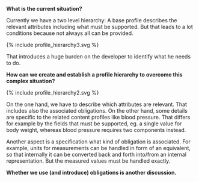 **What is the current situation?**

Currently we have a two level hierarchy:
A base profile describes the relevant attributes including what must be supported.
But that leads to a lot conditions because not always all can be provided.

<div width="400px">
{% include profile_hierarchy3.svg %}
</div>

That introduces a huge burden on the developer to identify what he needs to do.

**How can we create and establish a profile hierarchy to overcome this complex situation?**

<div width="400px">
{% include profile_hierarchy2.svg %}
</div>

On the one hand, we have to describe which attributes are relevant.
That includes also the associated obligations.
On the other hand, some details are specific to the related content profiles like blood pressure. That differs for example by the fields that must be supported, eg. a single value for body weight, whereas blood pressure requires two components instead.

Another aspect is a specification what kind of obligation is associated.
For example, units for measurements can be handled in form of an equivalent, so that internally it can be converted back and forth into/from an internal representation. But the measured values must be handled exactly.

**Whether we use (and introduce) obligations is another discussion.**
